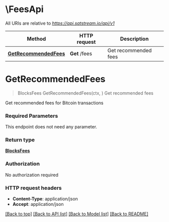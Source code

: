# \FeesApi

All URIs are relative to *https://api.satstream.io/api/v1*

Method | HTTP request | Description
------------- | ------------- | -------------
[**GetRecommendedFees**](FeesApi.md#GetRecommendedFees) | **Get** /fees | Get recommended fees


# **GetRecommendedFees**
> BlocksFees GetRecommendedFees(ctx, )
Get recommended fees

Get recommended fees for Bitcoin transactions

### Required Parameters
This endpoint does not need any parameter.

### Return type

[**BlocksFees**](blocks.Fees.md)

### Authorization

No authorization required

### HTTP request headers

 - **Content-Type**: application/json
 - **Accept**: application/json

[[Back to top]](#) [[Back to API list]](../README.md#documentation-for-api-endpoints) [[Back to Model list]](../README.md#documentation-for-models) [[Back to README]](../README.md)

